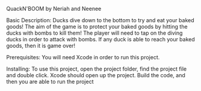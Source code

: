QuackN'BOOM by Neriah and Neenee

Basic Description:
	Ducks dive down to the bottom to try and eat your baked goods! The aim of the game is to protect your baked goods by hitting the ducks with bombs to kill them! 
	The player will need to tap on the diving ducks in order to attack with bombs. If any duck is able to reach your baked goods, then it is game over!

Prerequisites:
	You will need Xcode in order to run this project.

Installing:
	To use this project, open the project folder, find the project file and double click. Xcode should open up the project. Build the code, and then you are able to run the project

